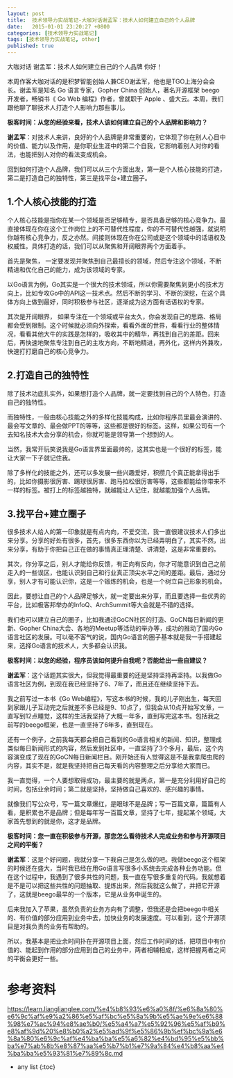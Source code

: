```yaml
---
layout: post
title:  技术领导力实战笔记-大咖对话谢孟军：技术人如何建立自己的个人品牌
date:   2015-01-01 23:20:27 +0800
categories: [技术领导力实战笔记]
tags: [技术领导力实战笔记, other]
published: true
---
```




大咖对话 谢孟军：技术人如何建立自己的个人品牌
你好！

本周作客大咖对话的是积梦智能创始人兼CEO谢孟军，他也是TGO上海分会会长。谢孟军是知名 Go 语言专家，Gopher China 创始人，著名开源框架 beego 开发者，畅销书《 Go Web 编程》作者，曾就职于 Apple 、盛大云。本周，我们跟他聊了聊技术人打造个人影响力那些事儿。

**极客时间：从您的经验来看，技术人该如何建立自己的个人品牌和影响力？**

**谢孟军**：对技术人来讲，良好的个人品牌是非常重要的，它体现了你在别人心目中的价值、能力以及作用，是你职业生涯中的第二个自我，它影响着别人对你的看法，也能把别人对你的看法变成机会。

回到如何打造个人品牌，我们可以从三个方面出发，第一是个人核心技能的打造，第二是打造自己的独特性，第三是找平台+建立圈子。

## 1.个人核心技能的打造

个人核心技能是指你在某一个领域是否足够精专，是否具备足够的核心竞争力。最直接体现在你在这个工作岗位上的不可替代性程度，你的不可替代性越强，就说明你越有核心竞争力，反之亦然。间接则体现在你在公司或是这个领域中的话语权及权威性。具体打造的话，我们可以从聚焦和开阔眼界两个方面着手。

首先是聚焦， 一定要发现并聚焦到自己最擅长的领域，然后专注这个领域，不断精进和优化自己的能力，成为该领域的专家。

以Go语言为例，Go其实是一个很大的技术领域，所以你需要聚焦到更小的技术方向上，比如专攻Go中的API这一技术点。然后不断的学习、不断的深挖，在这个具体方向上做到最好，同时积极参与社区，逐渐成为这方面有话语权的专家。

其次是开阔眼界， 如果专注在一个领域或平台太久，你会发现自己的思路、格局都会受到限制。这个时候就必须向外探索，看看外面的世界，看看行业的整体情况，看看其他大牛的实践是怎样的，吸收其中的精华，再找到自己的差距。回来后，再快速地聚焦专注到自己的主攻方向，不断地精进，再外化，这样内外兼攻，快速打打磨自己的核心竞争力。

## 2.打造自己的独特性

除了技术功底扎实外，如果想打造个人品牌，就一定要找到自己的个人特色，打造自己的独特性。

而独特性，一般由核心技能之外的多样化技能构成，比如你程序员里最会演讲的、最会写文章的、最会做PPT的等等，这些都是很好的标签。这样，如果公司有一个去知名技术大会分享的机会，你就可能是领导第一个想到的人。

当然，我常开玩笑说我是Go语言界里面最帅的，这其实也是一个很好的标签，能让大家一下子就记住我。

除了多样化的技能之外，还可以多发展一些兴趣爱好，积攒几个真正能拿得出手的，比如你摄影很厉害、踢球很厉害、跑马拉松很厉害等等，这些都能给你带来不一样的标签。被打上的标签越独特，就越能让人记住，就越能加强个人品牌。

## 3.找平台+建立圈子

很多技术人给人的第一印象就是有点内向，不爱交流，我一直很建议技术人们多出来分享。分享的好处有很多，首先，很多东西你以为已经弄明白了，其实不然，出来分享，有助于你把自己正在做的事情真正理清楚、讲清楚，这是非常重要的。

其次，你分享之后，别人才能给你反馈，有正向有反向，你才可能意识到自己之前走入的一些误区，也能认识到自己和行业真正顶尖水平之间的差距。最后，通过分享，别人才有可能认识你，这是一个锻炼的机会，也是一个树立自己形象的机会。

因此，要想让自己的个人品牌足够大，就一定要出来分享，而且要选择一些优秀的平台，比如极客邦举办的InfoQ、ArchSummit等大会就是不错的选择。

我们也可以建立自己的圈子，比如我通过GoCN社区的打造、GoCN每日新闻的更新、Gopher China大会、各地的Meetup等活动的举办等，成功的推动了国内Go语言社区的发展。可以毫不客气的说，国内Go语言的圈子基本就是我一手搭建起来，选择Go语言的技术人，大多都会认识我。

**极客时间：以您的经验，程序员该如何提升自我呢？否能给出一些自建议？**

**谢孟军**：这个话题其实很大，但我觉得最重要的还是坚持坚持再坚持。以我做Go语言社区为例，到现在我已经坚持了6、7年了，而且还在继续坚持下去。

我之前写过一本书《Go Web编程》，写这本书的时候，我的儿子刚出生，每天回到家跟儿子互动完之后就差不多已经是9、10点了，但我会从10点开始写文章，一直写到12点睡觉，这样的生活我坚持了大概一年多，直到写完这本书。包括我之前写的beego框架，也是一直坚持了6年多，直到现在。

还有一个例子，之前我每天都会把自己看到的Go语言相关的新闻、知识，整理成类似每日新闻形式的内容，然后发到社区中，一直坚持了3个多月，最后，这个内容演变成了现在的GoCN每日新闻栏目。刚开始还有人觉得这是不是我拿爬虫爬的内容，其实不是，就是我坚持把自己每天看的内容整理之后分享给大家而已。

我一直觉得，一个人要想取得成功，最主要的就是两点，第一是充分利用好自己的时间，包括业余时间；第二就是坚持，坚持做自己喜欢的、感兴趣的事情。

就像我们写公众号，写一篇文章爆红，是眼球不是品牌；写一百篇文章，篇篇有人看，是积累也不是品牌；但是每年写一百篇文章，坚持了七年，提起某个领域，大家首先想到的就是你，这才是品牌。

**极客时间：您一直在积极参与开源，那您怎么看待技术人完成业务和参与开源项目之间的平衡？**

**谢孟军**：这是个好问题，我就分享一下我自己是怎么做的吧。我做beego这个框架的时候还在盛大，当时我已经在用Go语言写很多小系统去完成各种业务功能。但在这个过程中，我遇到了很多共性的问题，我一直在写很多重复的代码。我就想着是不是可以把这些共性的问题抽取、提炼出来，然后我就这么做了，并把它开源了，这就是beego最早的一个版本，它是从业务中诞生的。

后来我加入了苹果，虽然负责的业务方向有了调整，但我还是会把beego中相关的、有价值的部分应用到业务中去，加快业务的发展速度。可以看到，这个开源项目是对我负责的业务有帮助的。

所以，我基本是把业余时间扑在开源项目上面，然后工作时间的话，把项目中有价值的、能起到作用的部分应用到自己的业务中，两者相辅相成，这样把握两者之间的平衡会更好一些。




# 参考资料

https://learn.lianglianglee.com/%e4%b8%93%e6%a0%8f/%e6%8a%80%e6%9c%af%e9%a2%86%e5%af%bc%e5%8a%9b%e5%ae%9e%e6%88%98%e7%ac%94%e8%ae%b0/%e5%a4%a7%e5%92%96%e5%af%b9%e8%af%9d%20%e8%b0%a2%e5%ad%9f%e5%86%9b%ef%bc%9a%e6%8a%80%e6%9c%af%e4%ba%ba%e5%a6%82%e4%bd%95%e5%bb%ba%e7%ab%8b%e8%87%aa%e5%b7%b1%e7%9a%84%e4%b8%aa%e4%ba%ba%e5%93%81%e7%89%8c.md

* any list
{:toc}
